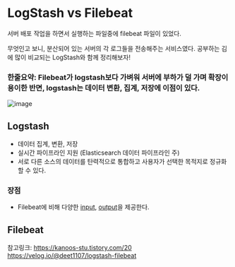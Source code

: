 # LogStash vs Filebeat

서버 배포 작업을 하면서 실행하는 파일중에 filebeat 파일이 있었다. 

무엇인고 보니, 분산되어 있는 서버의 각 로그들을 전송해주는 서비스였다. 
공부하는 김에 많이 비교되는 LogStash와 함께 정리해보자!

### 한줄요약: Filebeat가 logstash보다 가벼워 서버에 부하가 덜 가며 확장이 용이한 반면, logstash는 데이터 변환, 집계, 저장에 이점이 있다. 

![image](https://user-images.githubusercontent.com/45115557/161879902-9c3a9d52-3c9f-48c1-942d-ccfb3caf9601.png)

## Logstash

* 데이터 집계, 변환, 저장
* 실시간 파이프라인 지원 (Elasticsearch 데이터 파이프라인 주)
* 서로 다른 소스의 데이터를 탄력적으로 통합하고 사용자가 선택한 목적지로 정규화 할 수 있다. 

### 장점
* Filebeat에 비해 다양한 [input](https://www.elastic.co/guide/en/logstash/current/input-plugins.html), [output](https://www.elastic.co/guide/en/logstash/current/output-plugins.html)을 제공한다. 




## Filebeat





참고링크:
https://kanoos-stu.tistory.com/20
https://velog.io/@deet1107/logstash-filebeat
